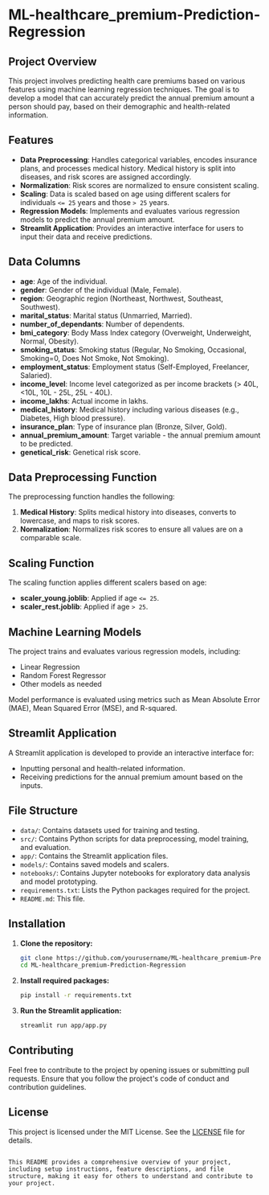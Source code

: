
# ML-healthcare_premium-Prediction-Regression

## Project Overview

This project involves predicting health care premiums based on various features using machine learning regression techniques. The goal is to develop a model that can accurately predict the annual premium amount a person should pay, based on their demographic and health-related information.

## Features

- **Data Preprocessing**: Handles categorical variables, encodes insurance plans, and processes medical history. Medical history is split into diseases, and risk scores are assigned accordingly.
- **Normalization**: Risk scores are normalized to ensure consistent scaling.
- **Scaling**: Data is scaled based on age using different scalers for individuals `<= 25` years and those `> 25` years.
- **Regression Models**: Implements and evaluates various regression models to predict the annual premium amount.
- **Streamlit Application**: Provides an interactive interface for users to input their data and receive predictions.

## Data Columns

- **age**: Age of the individual.
- **gender**: Gender of the individual (Male, Female).
- **region**: Geographic region (Northeast, Northwest, Southeast, Southwest).
- **marital_status**: Marital status (Unmarried, Married).
- **number_of_dependants**: Number of dependents.
- **bmi_category**: Body Mass Index category (Overweight, Underweight, Normal, Obesity).
- **smoking_status**: Smoking status (Regular, No Smoking, Occasional, Smoking=0, Does Not Smoke, Not Smoking).
- **employment_status**: Employment status (Self-Employed, Freelancer, Salaried).
- **income_level**: Income level categorized as per income brackets (> 40L, <10L, 10L - 25L, 25L - 40L).
- **income_lakhs**: Actual income in lakhs.
- **medical_history**: Medical history including various diseases (e.g., Diabetes, High blood pressure).
- **insurance_plan**: Type of insurance plan (Bronze, Silver, Gold).
- **annual_premium_amount**: Target variable - the annual premium amount to be predicted.
- **genetical_risk**: Genetical risk score.

## Data Preprocessing Function

The preprocessing function handles the following:

1. **Medical History**: Splits medical history into diseases, converts to lowercase, and maps to risk scores.
2. **Normalization**: Normalizes risk scores to ensure all values are on a comparable scale.

## Scaling Function

The scaling function applies different scalers based on age:

- **scaler_young.joblib**: Applied if age `<= 25`.
- **scaler_rest.joblib**: Applied if age `> 25`.

## Machine Learning Models

The project trains and evaluates various regression models, including:

- Linear Regression
- Random Forest Regressor
- Other models as needed

Model performance is evaluated using metrics such as Mean Absolute Error (MAE), Mean Squared Error (MSE), and R-squared.

## Streamlit Application

A Streamlit application is developed to provide an interactive interface for:

- Inputting personal and health-related information.
- Receiving predictions for the annual premium amount based on the inputs.

## File Structure

- `data/`: Contains datasets used for training and testing.
- `src/`: Contains Python scripts for data preprocessing, model training, and evaluation.
- `app/`: Contains the Streamlit application files.
- `models/`: Contains saved models and scalers.
- `notebooks/`: Contains Jupyter notebooks for exploratory data analysis and model prototyping.
- `requirements.txt`: Lists the Python packages required for the project.
- `README.md`: This file.

## Installation

1. **Clone the repository:**
   ```bash
   git clone https://github.com/yourusername/ML-healthcare_premium-Prediction-Regression.git
   cd ML-healthcare_premium-Prediction-Regression
   ```

2. **Install required packages:**
   ```bash
   pip install -r requirements.txt
   ```

3. **Run the Streamlit application:**
   ```bash
   streamlit run app/app.py
   ```

## Contributing

Feel free to contribute to the project by opening issues or submitting pull requests. Ensure that you follow the project's code of conduct and contribution guidelines.

## License

This project is licensed under the MIT License. See the [LICENSE](LICENSE) file for details.

```

This README provides a comprehensive overview of your project, including setup instructions, feature descriptions, and file structure, making it easy for others to understand and contribute to your project.
